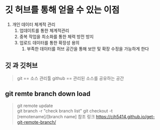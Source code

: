 # 깃 허브를 통해 얻을 수 있는 이점

1. 개인 데이터 체계적 관리
   1. 업데이트를 통한 체계적관리
   2. 중복 작업을 최소화를 통한 체력 방전 방지
   3. 업로드 데이터를 통한 확장성 용의
      1. 부족한 데이터를 허브 공간을 통해 보안 및 확장 수정을 가능하게 한다

## 깃 과 깃허브

> git == 소스 관리툴
> github == 관리된 소스를 공유하는 공간

## git remte branch down load  

> git remote update  
> git branch -r "check branch list"
> git checkout -t [remotename]/[branch name]
> 참조 링크 https://cjh5414.github.io/get-git-remote-branch/
